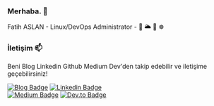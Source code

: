 ### Merhaba. 👋

Fatih ASLAN - Linux/DevOps Administrator - 🐧 🌥 🐳 ☸️

<!--- ![Profile Views](https://komarev.com/ghpvc/?username=fatlan)

![Fatih's GitHub Stats](https://github-readme-stats.vercel.app/api?username=fatlan&show_icons=true) ---> 

### İletişim 📫

Beni Blog Linkedin Github Medium Dev'den takip edebilir ve iletişime geçebilirsiniz!

[![Blog Badge](https://img.shields.io/badge/fatlan.com-follow%20on%20fatlan.com-blue?style=for-the-badge&logo=linux)](https://www.fatlan.com)
[![Linkedin Badge](https://img.shields.io/badge/fatihaslan-follow%20on%20linkedin-blue?style=for-the-badge&logo=linkedin)](https://www.linkedin.com/in/fafatihaslan) <br>
[![Medium Badge](https://img.shields.io/badge/fatihaslan-follow%20on%20medium-blue?style=for-the-badge&logo=medium)](https://medium.com/@aslanfatih)
[![Dev.to Badge](https://img.shields.io/badge/fatihaslan-follow%20on%20dev.to-blue?style=for-the-badge&logo=dev.to)](https://dev.to/aslanfatih)

